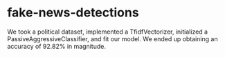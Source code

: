 # fake-news-detections

We took a political dataset, implemented a TfidfVectorizer, initialized a PassiveAggressiveClassifier, and fit our model. We ended up obtaining an accuracy of 92.82% in magnitude.
